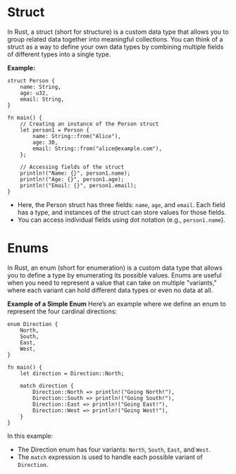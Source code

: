 # Struct
In Rust, a struct (short for structure) is a custom data type that allows you to group related data together into meaningful collections. 
You can think of a struct as a way to define your own data types by combining multiple fields of different types into a single type.

**Example:**
```
struct Person {
    name: String,
    age: u32,
    email: String,
}

fn main() {
    // Creating an instance of the Person struct
    let person1 = Person {
        name: String::from("Alice"),
        age: 30,
        email: String::from("alice@example.com"),
    };

    // Accessing fields of the struct
    println!("Name: {}", person1.name);
    println!("Age: {}", person1.age);
    println!("Email: {}", person1.email);
}
```
- Here, the Person struct has three fields: `name`, `age`, and `email`. Each field has a type, and instances of the struct can store values for those fields.
- You can access individual fields using dot notation (e.g., `person1.name`).

# Enums
In Rust, an enum (short for enumeration) is a custom data type that allows you to define a type by enumerating its possible values. Enums are useful when you need to represent a value that can take on multiple "variants," where each variant can hold different data types or even no data at all.

**Example of a Simple Enum**
Here’s an example where we define an enum to represent the four cardinal directions:
```
enum Direction {
    North,
    South,
    East,
    West,
}

fn main() {
    let direction = Direction::North;

    match direction {
        Direction::North => println!("Going North!"),
        Direction::South => println!("Going South!"),
        Direction::East => println!("Going East!"),
        Direction::West => println!("Going West!"),
    }
}
```
In this example:

- The Direction enum has four variants: `North`, `South`, `East`, and `West`.
- The `match` expression is used to handle each possible variant of `Direction`.
